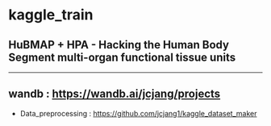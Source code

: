 # kaggle_train
HuBMAP + HPA - Hacking the Human Body<br>
Segment multi-organ functional tissue units
-----------------------------
-----------------------------
wandb : https://wandb.ai/jcjang/projects
-----------------------------
- Data_preprocessing : https://github.com/jcjang1/kaggle_dataset_maker
